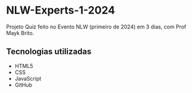 # NLW-Experts-1-2024
Projeto Quiz feito no Evento NLW (primeiro de 2024) em 3 dias, com Prof Mayk Brito.

## Tecnologias utilizadas
- HTML5
- CSS
- JavaScript
- GitHub
